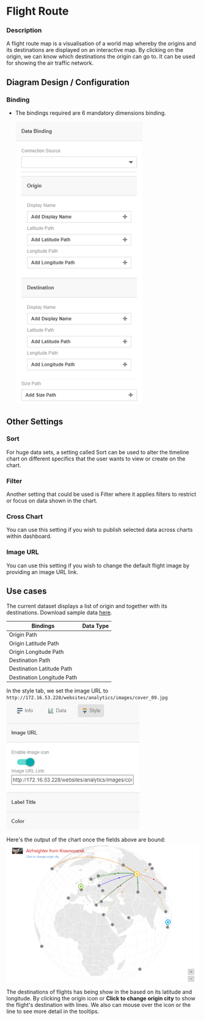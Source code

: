 
# Flight Route
### Description

A flight route map is a visualisation of a world map whereby the origins and its destinations are displayed on an interactive map. By clicking on the origin, we can know which destinations the origin can go to. It can be used for showing the air traffic network.

## Diagram Design / Configuration
### Binding
- The bindings required are 6 mandatory dimensions binding.
	
	![Data-Binding](./images/flight-route/Data-Binding.png)
    
## Other Settings

### Sort

For huge data sets, a setting called Sort can be used to alter the timeline chart on different specifics that the user wants to view or create on the chart.

### Filter

Another setting that could be used is Filter where it applies filters to restrict or focus on data shown in the chart.

### Cross Chart
You can use this setting if you wish to publish selected data across charts within dashboard.

### Image URL
You can use this setting if you wish to change the default flight image by providing an image URL link.

## Use cases
 The current dataset displays a list of origin and together with its destinations. Download sample data [here](./sample-data/flight-route/flight_route.xlsx).
 
|Bindings |Data Type|
|---|---|
|Origin Path||
|Origin Latitude Path||
|Origin Longitude Path||
|Destination Path||
|Destination Latitude Path||
|Destination Longitude Path||

In the style tab, we set the image URL to `http://172.16.53.228/websites/analytics/images/cover_09.jpg`
![Image_URL_Setting](./images/flight-route/Image_URL_Setting.png)

Here's the output of the chart once the fields above are bound:
![use_case_1](./images/flight-route/use_case1.png)

The destinations of flights has being show in the based on its latitude and longitude. By clicking the origin icon or **Click to change origin city** to show the flight's destination with lines. We also can mouse over the icon or the line to see more detail in the tooltips.
